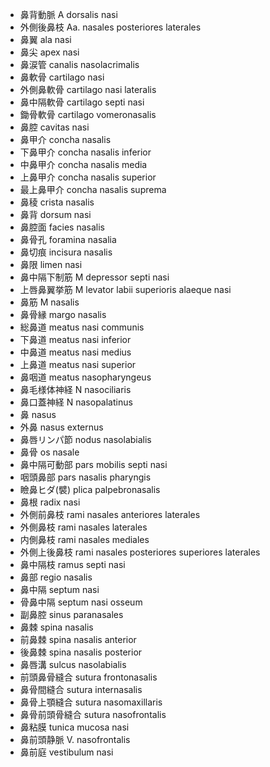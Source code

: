- 鼻背動脈 A dorsalis nasi
- 外側後鼻枝 Aa. nasales posteriores laterales
- 鼻翼 ala nasi
- 鼻尖 apex nasi
- 鼻涙管 canalis nasolacrimalis
- 鼻軟骨 cartilago nasi
- 外側鼻軟骨 cartilago nasi lateralis
- 鼻中隔軟骨 cartilago septi nasi
- 鋤骨軟骨 cartilago vomeronasalis
- 鼻腔 cavitas nasi
- 鼻甲介 concha nasalis
- 下鼻甲介 concha nasalis inferior
- 中鼻甲介 concha nasalis media
- 上鼻甲介 concha nasalis superior
- 最上鼻甲介 concha nasalis suprema
- 鼻稜 crista nasalis
- 鼻背 dorsum nasi
- 鼻腔面 facies nasalis
- 鼻骨孔 foramina nasalia
- 鼻切痕 incisura nasalis
- 鼻限 limen nasi
- 鼻中隔下制筋 M depressor septi nasi
- 上唇鼻翼挙筋 M levator labii superioris alaeque nasi
- 鼻筋 M nasalis
- 鼻骨縁 margo nasalis
- 総鼻道 meatus nasi communis
- 下鼻道 meatus nasi inferior
- 中鼻道 meatus nasi medius
- 上鼻道 meatus nasi superior
- 鼻咽道 meatus nasopharyngeus
- 鼻毛様体神経 N nasociliaris
- 鼻口蓋神経 N nasopalatinus
- 鼻 nasus
- 外鼻 nasus externus
- 鼻唇リンパ節 nodus nasolabialis
- 鼻骨 os nasale
- 鼻中隔可動部 pars mobilis septi nasi
- 咽頭鼻部 pars nasalis pharyngis
- 瞼鼻ヒダ(襞) plica palpebronasalis
- 鼻根 radix nasi
- 外側前鼻枝 rami nasales anteriores laterales
- 外側鼻枝 rami nasales laterales
- 内側鼻枝 rami nasales mediales
- 外側上後鼻枝 rami nasales posteriores superiores laterales
- 鼻中隔枝 ramus septi nasi
- 鼻部 regio nasalis
- 鼻中隔 septum nasi
- 骨鼻中隔 septum nasi osseum
- 副鼻腔 sinus paranasales
- 鼻棘 spina nasalis
- 前鼻棘 spina nasalis anterior
- 後鼻棘 spina nasalis posterior
- 鼻唇溝 sulcus nasolabialis
- 前頭鼻骨縫合 sutura frontonasalis
- 鼻骨間縫合 sutura internasalis
- 鼻骨上顎縫合 sutura nasomaxillaris
- 鼻骨前頭骨縫合 sutura nasofrontalis
- 鼻粘膜 tunica mucosa nasi
- 鼻前頭静脈 V. nasofrontalis
- 鼻前庭 vestibulum nasi
